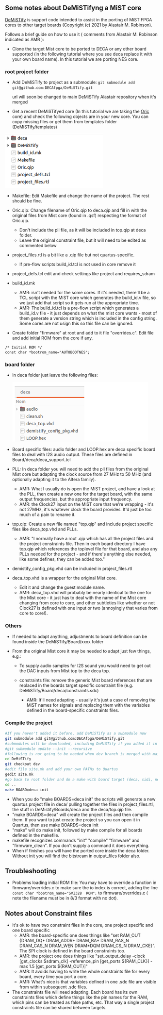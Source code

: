 ## Some notes about DeMiSTifyng a MiST core

[DeMiSTify](https://github.com/robinsonb5/DeMiSTify)  is support code intended to assist in the porting of MiST FPGA cores to other target boards (Copyright (c) 2021 by Alastair M. Robinson).

Follows a brief guide on how to use it ( comments from Alastair M. Robinson indicated as AMR ):

* Clone the target Mist core to be ported to DECA or any other board supported (in the following tutorial where you see deca replace it with your own board name). In this tutorial we are porting NES core.

### root project folder

* Add DeMiSTify to project as a submodule:
   `git submodule add git@github.com:DECAfpga/DeMiSTify.git `

  url will soon be changed to main DeMiSTify Alastair repository when it's merged

* Get a recent DeMiSTifyed core (In this tutorial we are taking the [Oric](https://github.com/rampa069/Oric_Mist_48K) core) and check the following objects are in your new core. You can copy missing files or get them from templates folder (DeMiSTify/templates)

![core](core.png)

* Makefile: Edit Makefile and change the name of the project. The rest should be fine.
* Oric.qip: Change filename of Oric.qip to deca.qip and fill in with the original files from Mist core (found in .qsf) respecting the format of Oric.qip.  

  * Don't include the pll file, as it will be included in top.qip at deca folder.
  * Leave the original constraint file, but it will need to be edited as commented below
* project_files.rtl is a bit like a .qip file but not quartus-specific. 
  * If pre-flow scripts build_id.tcl is not used in core remove it
* project_defs.tcl  edit and check settings like project and requires_sdram
* build_id.mk

  * AMR: isn't needed for the some cores.  If it's needed, there'll be a TCL script with the MiST core which generates the build_id.v file, so we just add that script so it gets run at the appropriate time.
  * AMR: The build_id.tcl is a pre-flow script which generates a build_id.v file - it just depends on what the mist core wants - most of them generate a version string which is included in the config string.  Some cores are not usign this so this file can be ignored.
* Create folder "firmware" at root and add to it file "overrides.c". Edit file and add initial ROM from the core if any.

```
/* Initial ROM */
const char *bootrom_name="AUTOBOOTNES";
```



### board folder

* In deca folder just leave the following files:

  ![deca](deca.png)

* Board specific files: audio folder and LOOP.hex are deca specific board files to deal with I2S audio output. These files are defined in Board/deca/deca_support.tcl

* PLL: In deca folder you will need to add the pll files from the original Mist core but adapting the clock source from 27 MHz to 50 MHz (and optionally adapting it to the Altera family).

  * AMR: What I usually do is open the MiST project, and have a look at the PLL, then create a new one for the target board, with the same output frequencies, but the appropriate input frequency.  
  * AMR: the Clock27 input on the MiST core that we're wrapping - it's not 27MHz, it's whatever clock the board provides.  It'd just be too much of a pain to rename it.

* top.qip: Create a new file named "top.qip" and include project specific files like deca_top.vhd and PLLs. 

  * AMR: "I normally have a root .qip which has all the project files and the project constraints file.  Then in each board directory I have top.qip which references the toplevel file for that board, and also any PLLs needed for the project - and if there's anything else needed, like some defines, they can be added too."  

* demistify_config_pkg.vhd  can be included in project_files.rtl 

* deca_top.vhd is a wrapper for the original Mist core.  

  * Edit it and change the guest module name.
  * AMR: deca_top.vhd will probably be nearly identical to the one for the Mist core - it just has to deal with the name of the Mist core changing from core to core, and other subtleties like whether or not Clock27 is defined with one input or two (annoyingly that varies from core to core!).

### Others

* If needed to adapt anything, adjustments to board definition can be found inside the DeMiSTify/Board/xxxx folder

* From the original Mist core it may be needed to adapt just few things, e.g.:
  * To supply audio samples for I2S sound you would need to get out the DAC inputs from Mist top to the deca top.

  * constraints file: remove the generic Mist board references that are replaced in the boards target specific constraint file (e.g. DeMiSTify/Board/deca/constraints.sdc)
    * AMR: It'll need adapting - usually it's just a case of removing the MiST names for signals and replacing them with the variables defined in the board-specific constraints files.

    

### Compile the project

```sh
#If you haven't added it before, add DeMiSTify as a submodule now
git submodule add git@github.com:DECAfpga/DeMiSTify.git 
#submodules will be downloaded, including DeMiSTify if you added it in the .gitmodules
#git submodule update --init --recursive
#following is not going to be needed when dev branch is merged with main 
cd DeMiSTify
git checkout dev
#edit file site.mk and add your own PATHs to Quartus
gedit site.mk
#go back to root folder and do a make with board target (deca, sidi, neptuno, ...)
cd ..
make BOARD=deca init
```

* When you do "make BOARDS=deca init" the scripts will generate a new quartus project file in deca/ pulling together the files in project_files.rtl, the stuff in DeMistify/Boards/deca and the deca/top.qip file.
* "make BOARDS=deca" will create the project files and then compile them.  If you want to just create the project so you can open it in Quartus, then use make BOARDS=deca init
* "make" will do make init, followed by make compile for all boards defined in the makefile.
* makefile recognizes commands "init" "compile" "firmware" and "firmware_clean". If you don't supply a command it does everything.
* When if finishes you will have the ported core inside the deca folder. Without init you will find the bitstream in output_files folder also.



## Troubleshooting

* Problems loading initial ROM file:    You may have to override a function in firmware/overrides.c to make sure the io index is correct, adding the line    `const char *bootrom_name="SVI328  ROM";`  to firmware/overrides.c  ( note the filename must be in 8/3 format with no dot).



## Notes about Constraint files

* It's ok to have two constraint files in the core, one project specific and one board specific
  * AMR: the board-specific one does things like "set RAM_OUT {DRAM_DQ* DRAM_ADDR* DRAM_BA* DRAM_RAS_N DRAM_CAS_N DRAM_WEN DRAM*DQM DRAM_CS_N DRAM_CKE}".  The SPI clock is defined in the board constraints too.
  * AMR: the project one does things like "set_output_delay -clock [get_clocks $sdram_clk] -reference_pin [get_ports ${RAM_CLK}] -max 1.5 [get_ports ${RAM_OUT}]"
  * AMR: It avoids having to write the whole constraints file for every board, every time you port a core.
  * AMR: What's nice is that variables defined in one .sdc file are visible from within subsequent .sdc files.
* The constraints file will need adapting.  Each board has its own constraints files which define things like the pin names for the RAM, which pins can be treated as false paths, etc.  That way a single project constraints file can be shared between targets.





